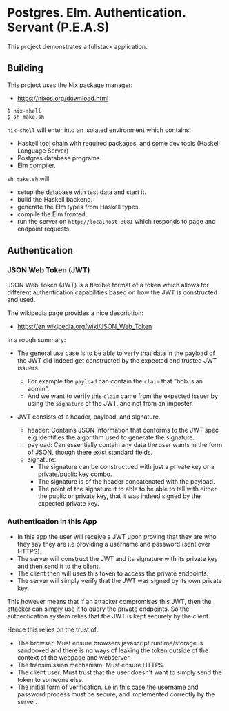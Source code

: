 # Postgres. Elm. Authentication. Servant (P.E.A.S)

This project demonstrates a fullstack application.

## Building

This project uses the Nix package manager:
- https://nixos.org/download.html

```
$ nix-shell
$ sh make.sh
```

`nix-shell` will enter into an isolated environment which contains:
- Haskell tool chain with required packages, and some dev tools (Haskell Language Server)
- Postgres database programs.
- Elm compiler.
   
`sh make.sh` will 
- setup the database with test data and start it.
- build the Haskell backend.
- generate the Elm types from Haskell types.
- compile the Elm fronted.
- run the server on `http://localhost:8081` which responds to page and endpoint requests

## Authentication

### JSON Web Token (JWT)
JSON Web Token (JWT) is a flexible format of a token which allows for different authentication capabilities based on how the JWT is constructed and used.

The wikipedia page provides a nice description:
- https://en.wikipedia.org/wiki/JSON_Web_Token

In a rough summary: 

- The general use case is to be able to verfy that data in the payload of the JWT did indeed get constructed by the expected and trusted JWT issuers.
  - For example the `payload` can contain the `claim` that "bob is an admin". 
  - And we want to verify this `claim` came from the expected issuer by using the `signature` of the JWT, and not from an imposter.

- JWT consists of a header, payload, and signature.
  - header: Contains JSON information that conforms to the JWT spec e.g identifies the algorithm used to generate the signature.
  - payload: Can essentially contain any data the user wants in the form of JSON, though there exist standard fields.
  - signature: 
    - The signature can be constructued with just a private key or a private/public key combo. 
    - The signature is of the header concatenated with the payload. 
    - The point of the signature it to able to be able to tell with either the public or private key, that it was indeed signed by the expected private key.

### Authentication in this App

- In this app the user will receive a JWT upon proving that they are who they say they are i.e providing a username and password (sent over HTTPS).
- The server will construct the JWT and its signature with its private key and then send it to the client.
- The client then will uses this token to access the private endpoints.
- The server will simply verify that the JWT was signed by its own private key.

This however means that if an attacker compromises this JWT, then the attacker can simply use it to query the private endpoints. So the authentication system relies that the JWT is kept securely by the client.

Hence this relies on the trust of:
- The browser. Must ensure browsers javascript runtime/storage is sandboxed and there is no ways of leaking the token outside of the context of the webpage and webserver.
- The transimission mechanism. Must ensure HTTPS.
- The client user. Must trust that the user doesn't want to simply send the token to someone else.
- The initial form of verification. i.e in this case the username and password process must be secure, and implemented correctly by the server.
